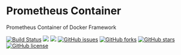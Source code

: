 # Prometheus Container
Prometheus Container of Docker Framework

[![Build Status](https://travis-ci.org/dockerframework/prometheus.svg?branch=master)](https://travis-ci.org/dockerframework/prometheus) [![](https://images.microbadger.com/badges/image/dockerframework/prometheus:latest.svg)](https://microbadger.com/images/dockerframework/prometheus:latest "Layers") [![](https://images.microbadger.com/badges/version/dockerframework/prometheus:latest.svg)](https://microbadger.com/images/dockerframework/prometheus:latest "Version") [![GitHub issues](https://img.shields.io/github/issues/dockerframework/prometheus.svg)](https://github.com/dockerframework/prometheus/issues) [![GitHub forks](https://img.shields.io/github/forks/dockerframework/prometheus.svg)](https://github.com/dockerframework/prometheus/network) [![GitHub stars](https://img.shields.io/github/stars/dockerframework/prometheus.svg)](https://github.com/dockerframework/prometheus/stargazers) [![GitHub license](https://img.shields.io/badge/license-MIT-blue.svg)](https://raw.githubusercontent.com/dockerframework/prometheus/master/LICENSE)
